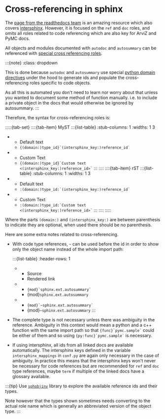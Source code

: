 # Cross-referencing in sphinx
The [page from the readthedocs team](https://docs.readthedocs.io/en/stable/guides/cross-referencing-with-sphinx.html)
is an amazing resource which also covers [intersphinx](https://docs.readthedocs.io/en/stable/guides/intersphinx.html).
However, it is focused on the `ref` and `doc` roles,
and omits all roles related to code referencing which are also key
for ArviZ and PyMC docs.

All objects and modules documented with `autodoc` and `autosummary`
can be referenced with [special cross referencing roles](https://www.sphinx-doc.org/en/master/usage/restructuredtext/domains.html#cross-referencing-python-objects).

:::{note}
:class: dropdown

This is done because `autodoc` and `autosummary`
use special [python domain directives](https://www.sphinx-doc.org/en/master/usage/restructuredtext/domains.html#the-python-domain)
under the hood to generate ids and populate the cross-referencing roles
specific to code objects.

As all this is automated you don't need to learn nor worry about that unless
you wanted to document some method of function manually. i.e. to include
a private object in the docs that would otherwise be ignored by autosummary.
:::

Therefore, the syntax for cross-referencing roles is:

:::::{tab-set}
::::{tab-item} MyST
:::{list-table}
:stub-columns: 1
:widths: 1 3

* - Default text
  - `` {(domain:)type_id}`(intersphinx_key:)reference_id` ``
* - Custom Text
  - `` {(domain:)type_id}`Custom text <(intersphinx_key:)reference_id>` ``
:::
::::
::::{tab-item} rST
:::{list-table}
:stub-columns: 1
:widths: 1 3

* - Default text
  - `` :(domain:)type_id:`(intersphinx_key:)reference_id` ``
* - Custom Text
  - `` :(domain:)type_id:`Custom text <(intersphinx_key:)reference_id>` ``
:::
::::
:::::

Where the parts `(domain:)` and `(intersphinx_key:)` are between parenthesis
to indicate they are optional, when used there should be no parenthesis.

Here are some extra notes related to cross-referencing.

* With code type references, `~` can be used before the id
  in order to show only the object name instead of the whole import path:

  :::{list-table}
  :header-rows: 1
  * - Source
    - Rendered link
  * - `` {mod}`sphinx.ext.autosummary` ``
    - {mod}`sphinx.ext.autosummary`
  * - `` {mod}`~sphinx.ext.autosummary` ``
    - {mod}`~sphinx.ext.autosummary`
  :::

* The complete type is not necessary unless there was ambiguity in the reference.
  Ambiguity in this context would mean a python and a c++ function with
  the same import path so that `` {func}`pymc.sample` `` could be either of
  them and so using `` {py:func}`pymc.sample` `` is necessary.

* If using intersphinx, all ids from all linked docs are
  available automatically. The intersphinx keys defined in the variable
  `intersphinx_mappings` in `conf.py` are again only necessary in
  the case of ambiguity. In practice this means that the intersphinx
  keys won't never be necessary for code references but are
  recommended for `ref` and `doc` type references, maybe `term`
  if multiple of the linked docs have a glossary available.

:::{tip}
Use [`sphobjinv`](https://sphobjinv.readthedocs.io/en/latest/) library to explore the available reference ids
and their types.

Note however that the types shown sometimes needs converting to the actual
role name which is generally an abbreviated version of the object type.
:::
